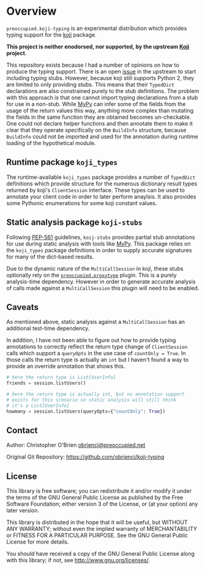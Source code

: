 # Overview

`preoccupied.koji-typing` is an experimental distribution which
provides typing support for the [koji] package.

[koji]: https://pagure.io/koji

**This project is neither enodorsed, nor supported, by the upstream
[Koji] project**.

This repository exists because I had a number of opinions on how to
produce the typing support. There is an open [issue] in the upstream
to start including typing stubs. However, because koji still supports
Python 2, they are limited to only providing stubs. This means that
their `TypedDict` declarations are also constrained purely to the stub
definitions. The problem with this approach is that one cannot import
typing declarations from a stub for use in a non-stub. While [MyPy]
can infer some of the fields from the usage of the return values this
way, anything more complex than mutating the fields in the same
function they are obtained becomes un-checkable. One could not declare
helper functions and then annotate them to make it clear that they
operate specifically on the `BuildInfo` structure, because `BuildInfo`
could not be imported and used for the annotation during runtime
loading of the hypothetical module.

[issue]: https://pagure.io/koji/issue/3708


## Runtime package `koji_types`

The runtime-available `koji_types` package provides a number of
`TypedDict` definitions which provide structure for the numerous
dictionary result types returned by koji's `ClientSession`
interface. These types can be used to annotate your client code in
order to later perform anaylsis. It also provides some Pythonic
enumerations for some koji constant values.


## Static analysis package `koji-stubs`

Following [PEP-561] guidelines, `koij-stubs` provides partial stub
annotations for use during static analysis with tools like
[MyPy]. This package relies on the `koji_types` package definitions in
order to supply accurate signatures for many of the dict-based
results.

[PEP-561]: https://peps.python.org/pep-0561/

[MyPy]: https://mypy-lang.org

Due to the dynamic nature of the `MultiCallSession` in koji, these
stubs optionally rely on the [`preoccupied.proxytype`][proxytype]
plugin. This is a purely analysis-time dependency. However in order to
generate accurate analysis of calls made against a `MultiCallSession`
this plugin will need to be enabled.

[proxytype]: https://github.com/obriencj/python-proxytype


## Caveats

As mentioned above, static analysis against a `MultiCallSession` has
an additional test-time dependency.

In addition, I have not been able to figure out how to provide typing
annotations to correctly reflect the return type change of
`ClientSession` calls which support a `queryOpts` in the use case of
`countOnly = True`. In those calls the return type is actually an
`int` but I haven't found a way to provide an override annotation that
shows this.

```python
# here the return type is List[UserInfo]
friends = session.listUsers()

# here the return type is actually int, but no annotation support
# exists for this scenario so static analysis will still think
# it's a List[UserInfo]
howmany = session.listUsers(queryOpts={"countOnly": True})
```


## Contact

Author: Christopher O'Brien  <obriencj@preoccupied.net>

Original Git Repository: <https://github.com/obriencj/koji-typing>


## License

This library is free software; you can redistribute it and/or modify
it under the terms of the GNU General Public License as published by
the Free Software Foundation; either version 3 of the License, or (at
your option) any later version.

This library is distributed in the hope that it will be useful, but
WITHOUT ANY WARRANTY; without even the implied warranty of
MERCHANTABILITY or FITNESS FOR A PARTICULAR PURPOSE.  See the GNU
General Public License for more details.

You should have received a copy of the GNU General Public License
along with this library; if not, see <http://www.gnu.org/licenses/>.
